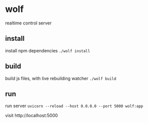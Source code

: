 # wolf
realtime control server

## install
install npm dependencies
`./wolf install`


## build
build js files, with live rebuilding watcher
`./wolf build`

## run
run server
`uvicorn --reload --host 0.0.0.0 --port 5000 wolf:app`

visit http://localhost:5000

